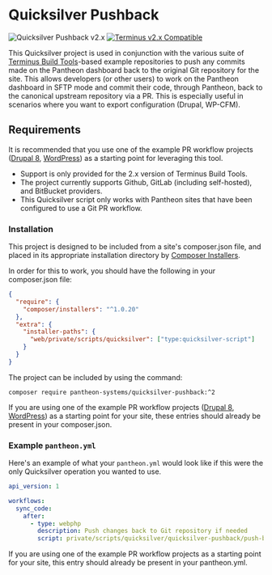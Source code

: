 # Quicksilver Pushback

![Quicksilver Pushback v2.x](https://img.shields.io/badge/Quicksilver_Pushback-v2.x-green.svg)  [![Terminus v2.x Compatible](https://img.shields.io/badge/terminus-v2.x-green.svg)](https://github.com/pantheon-systems/terminus-build-tools-plugin/tree/master)

This Quicksilver project is used in conjunction with the various suite of [Terminus Build Tools](https://github.com/pantheon-systems/terminus-build-tools-plugin)-based example repositories to push any commits made on the Pantheon dashboard back to the original Git repository for the site. This allows developers (or other users) to work on the Pantheon dashboard in SFTP mode and commit their code, through Pantheon, back to the canonical upstream repository via a PR. This is especially useful in scenarios where you want to export configuration (Drupal, WP-CFM).

## Requirements

It is recommended that you use one of the example PR workflow projects ([Drupal 8](https://www.github.com/pantheon-systems/example-drops-8-composer), [WordPress](https://www.github.com/pantheon-systems/example-wordpress-composer)) as a starting point for leveraging this tool.

- Support is only provided for the 2.x version of Terminus Build Tools.
- The project currently supports Github, GitLab (including self-hosted), and BitBucket providers.
- This Quicksilver script only works with Pantheon sites that have been configured to use a Git PR workflow.

### Installation

This project is designed to be included from a site's composer.json file, and placed in its appropriate installation directory by [Composer Installers](https://github.com/composer/installers).

In order for this to work, you should have the following in your composer.json file:

```json
{
  "require": {
    "composer/installers": "^1.0.20"
  },
  "extra": {
    "installer-paths": {
      "web/private/scripts/quicksilver": ["type:quicksilver-script"]
    }
  }
}
```

The project can be included by using the command:

`composer require pantheon-systems/quicksilver-pushback:^2`

If you are using one of the example PR workflow projects ([Drupal 8](https://www.github.com/pantheon-systems/example-drops-8-composer), [WordPress](https://www.github.com/pantheon-systems/example-wordpress-composer)) as a starting point for your site, these entries should already be present in your composer.json.

### Example `pantheon.yml`

Here's an example of what your `pantheon.yml` would look like if this were the only Quicksilver operation you wanted to use.

```yaml
api_version: 1

workflows:
  sync_code:
    after:
      - type: webphp
        description: Push changes back to Git repository if needed
        script: private/scripts/quicksilver/quicksilver-pushback/push-back.php
```
If you are using one of the example PR workflow projects as a starting point for your site, this entry should already be present in your pantheon.yml.
